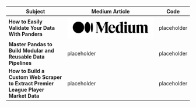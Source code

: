 | Subject                                                                            | Medium Article                                                                                                                                                                                                          | Code        |
| ---------------------------------------------------------------------------------- | ----------------------------------------------------------------------------------------------------------------------------------------------------------------------------------------------------------------------- | ----------- |
| **How to Easily Validate Your Data With Pandera**                                  | [![](https://github.com/Medium/medium-logos/blob/master/01_Logo/01_Black/PNG/CMYK/Medium-Logo-Black-CMYK%404x.png)](https://medium.com/towards-data-science/how-to-easily-validate-your-data-with-pandera-a9cd22c515a5) | placeholder |
| **Master Pandas to Build Modular and Reusable Data Pipelines**                     | placeholder                                                                                                                                                                                                             | placeholder |
| **How to Build a Custom Web Scraper to Extract Premier League Player Market Data** | placeholder                                                                                                                                                                                                             | placeholder |
